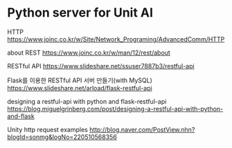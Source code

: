 # Python server for Unit AI

HTTP
https://www.joinc.co.kr/w/Site/Network_Programing/AdvancedComm/HTTP

about REST
https://www.joinc.co.kr/w/man/12/rest/about

RESTful API
https://www.slideshare.net/ssuser7887b3/restful-api


Flask를 이용한 RESTful API 서버 만들기(with MySQL)
https://www.slideshare.net/arload/flask-restful-api

designing a restful-api with python and flask-restful-api
https://blog.miguelgrinberg.com/post/designing-a-restful-api-with-python-and-flask

Unity http request examples
http://blog.naver.com/PostView.nhn?blogId=sonmg&logNo=220510568356
